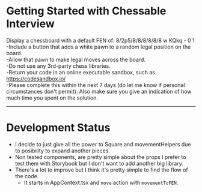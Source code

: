 # Getting Started with Chessable Interview

Display a chessboard with a default FEN of: 8/2p5/8/8/8/8/8/8 w KQkq - 0 1  
-Include a button that adds a white pawn to a random legal position on the board.  
-Allow that pawn to make legal moves across the board.  
-Do not use any 3rd-party chess libraries.  
-Return your code in an online executable sandbox, such as https://codesandbox.io/  
-Please complete this within the next 7 days (do let me know if personal circumstances don't permit). Also make sure you give an indication of how much time you spent on the solution.  


- - -
# Development Status

 - I decide to just give all the power to Square and movementHelpers due to posibility to expand another pieces.
 - Non tested components, are pretty simple about the props I prefer to test them with Storybook but I don't want to add another big library.
 - There's a lot to improve but I think it's pretty simple to find the flow of the code.
    - It starts in AppContext.tsx and `move` action with `movementToFEN`.